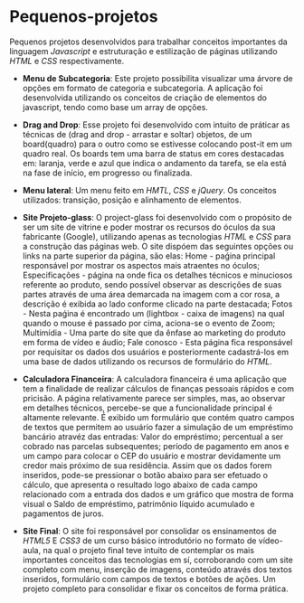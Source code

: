 # Pequenos-projetos
Pequenos projetos desenvolvidos para trabalhar conceitos importantes da linguagem *Javascript* e estruturação e estilização de páginas utilizando *HTML* e *CSS* respectivamente.

- **Menu de Subcategoria**: Este projeto possibilita visualizar uma árvore de opções em formato de categoria e subcategoria. 
A aplicação foi desenvolvida utilizando os conceitos de criação de elementos do javascript, tendo como base um array de opções.

- **Drag and Drop**: Esse projeto foi desenvolvido com intuito de práticar as técnicas de (drag and drop - arrastar e soltar) objetos,
de um board(quadro) para o outro como se estivesse colocando post-it em um quadro real. Os boards tem uma barra de status em cores destacadas em: laranja, verde e azul que indica o andamento da tarefa, se ela está na fase de início, em progresso ou finalizada.

- **Menu lateral**: Um menu feito em *HMTL*, *CSS* e *jQuery*. Os conceitos utilizados: transição, posição e alinhamento de elementos.

- **Site Projeto-glass**: O project-glass foi desenvolvido com o propósito de ser um site de vitrine e poder mostrar os recursos do óculos da sua fabricante (Google), utilizando apenas as tecnologias *HTML* e *CSS* para a construção das páginas web. O site dispóem das seguintes opções ou links na parte superior da página, são elas: Home - paǵina principal responsável por mostrar os aspectos mais atraentes no óculos; Especificações - página na onde fica os detalhes técnicos e minuciosos referente ao produto, sendo possível observar as descrições de suas partes através de uma área demarcada na imagem com a cor rosa, a descrição é exibida ao lado conforme clicado na parte destacada; Fotos - Nesta paǵina é encontrado um (lightbox - caixa de imagens) na qual quando o mouse é passado por cima, aciona-se o evento de Zoom; Multimídia - Uma parte do site que da ênfase ao marketing do produto em forma de vídeo e áudio; Fale conosco - Esta página fica responsável por requisitar os dados dos usuários e posteriormente cadastrá-los em uma base de dados utilizando os recursos de formulário do *HTML*.

- **Calculadora Financeira**: A calculadora financeira é uma aplicação que tem a finalidade de realizar cálculos de finanças pessoais rápidos e com pricisão. 
A página relativamente parece ser simples, mas, ao observar em detalhes técnicos, percebe-se que a funcionalidade principal é altamente relevante. É exibido um formulário que contém quatro campos de textos que permitem ao usuário fazer a simulação de um empréstimo bancário atravéz das entradas: Valor do empréstimo; percentual a ser cobrado nas parcelas subsequentes; período de pagamento em anos e um campo para colocar o CEP do usuário e mostrar devidamente um credor mais próximo de sua residência. Assim que os dados forem inseridos, pode-se pressionar o botão abaixo para ser efetuado o cálculo, que apresenta o resultado logo abaixo de cada campo relacionado com a entrada dos dados e um gráfico que mostra de forma visual o Saldo de empréstimo, patrimônio líquido acumulado e pagamentos de juros.

- **Site Final**: O site foi responsável por consolidar os ensinamentos de *HTML5* E *CSS3* de um curso básico introdutório no formato de vídeo-aula, na qual o projeto final teve intuito de contemplar os mais importantes conceitos das tecnologias em sí, corroborando com um site completo com menu, inserção de imagens, conteúdo através dos textos inseridos, formulário com campos de textos e botões de ações. Um projeto completo para consolidar e fixar os conceitos de forma prática.   
